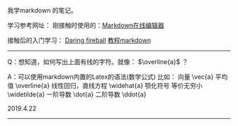我学markdown 的笔记。

学习参考网址：
刚接触时使用的：[Markdown在线编辑器](https://www.mdeditor.com/)

接触后的入门学习：
[Daring fireball](https://daringfireball.net/projects/markdown/syntax)
[教程markdown](www.markdown.cn)

----

Q：想知道，如何写出上面有线的字符。就像： $\overline{a}$ ？

A：可以使用markdown内置的Latex的语法(数学公式)
比如：
    向量  \vec{a}
    平均值 \overline{a}
	线性回归，直线方程 \widehat{a}
    颚化符号 等价无穷小 \widetilde{a}
    一阶导数 \dot{a}
    二阶导数 \ddot{a}

2019.4.22

----